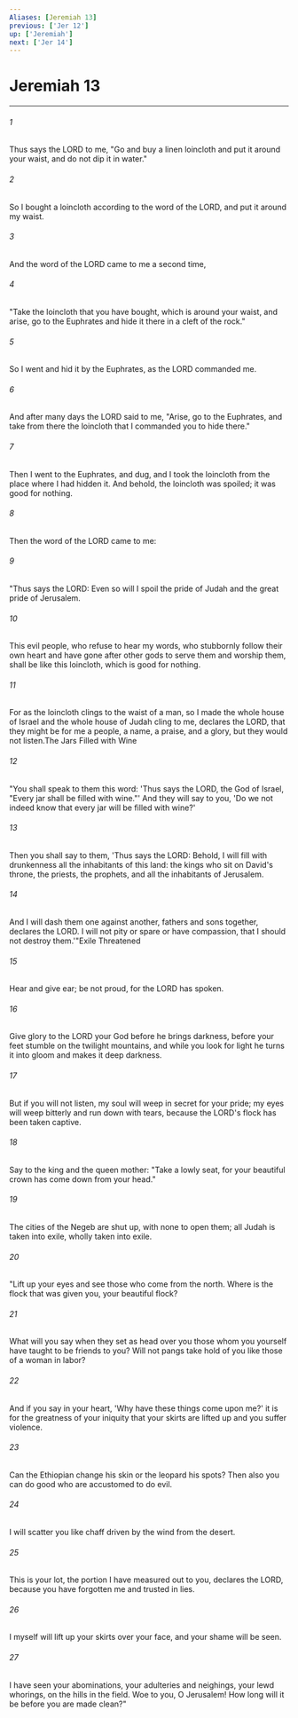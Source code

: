 ```yaml
---
Aliases: [Jeremiah 13]
previous: ['Jer 12']
up: ['Jeremiah']
next: ['Jer 14']
---
```

# Jeremiah 13

***

 

###### 1 
Thus says the LORD to me, "Go and buy a linen loincloth and put it around your waist, and do not dip it in water." 
 

###### 2 
So I bought a loincloth according to the word of the LORD, and put it around my waist. 
 

###### 3 
And the word of the LORD came to me a second time, 
 

###### 4 
"Take the loincloth that you have bought, which is around your waist, and arise, go to the Euphrates and hide it there in a cleft of the rock." 
 

###### 5 
So I went and hid it by the Euphrates, as the LORD commanded me. 
 

###### 6 
And after many days the LORD said to me, "Arise, go to the Euphrates, and take from there the loincloth that I commanded you to hide there." 
 

###### 7 
Then I went to the Euphrates, and dug, and I took the loincloth from the place where I had hidden it. And behold, the loincloth was spoiled; it was good for nothing.
 
 

###### 8 
Then the word of the LORD came to me: 
 

###### 9 
"Thus says the LORD: Even so will I spoil the pride of Judah and the great pride of Jerusalem. 
 

###### 10 
This evil people, who refuse to hear my words, who stubbornly follow their own heart and have gone after other gods to serve them and worship them, shall be like this loincloth, which is good for nothing. 
 

###### 11 
For as the loincloth clings to the waist of a man, so I made the whole house of Israel and the whole house of Judah cling to me, declares the LORD, that they might be for me a people, a name, a praise, and a glory, but they would not listen.The Jars Filled with Wine
 
 

###### 12 
"You shall speak to them this word: 'Thus says the LORD, the God of Israel, "Every jar shall be filled with wine."' And they will say to you, 'Do we not indeed know that every jar will be filled with wine?' 
 

###### 13 
Then you shall say to them, 'Thus says the LORD: Behold, I will fill with drunkenness all the inhabitants of this land: the kings who sit on David's throne, the priests, the prophets, and all the inhabitants of Jerusalem. 
 

###### 14 
And I will dash them one against another, fathers and sons together, declares the LORD. I will not pity or spare or have compassion, that I should not destroy them.'"Exile Threatened
 
 

###### 15 
Hear and give ear; be not proud, 
 for the LORD has spoken. 
 
 

###### 16 
Give glory to the LORD your God 
 before he brings darkness, 
 before your feet stumble 
 on the twilight mountains, 
 and while you look for light 
 he turns it into gloom 
 and makes it deep darkness. 
 
 

###### 17 
But if you will not listen, 
 my soul will weep in secret for your pride; 
 my eyes will weep bitterly and run down with tears, 
 because the LORD's flock has been taken captive.
 
 

###### 18 
Say to the king and the queen mother: 
 "Take a lowly seat, 
 for your beautiful crown 
 has come down from your head." 
 
 

###### 19 
The cities of the Negeb are shut up, 
 with none to open them; 
 all Judah is taken into exile, 
 wholly taken into exile.
 
 

###### 20 
"Lift up your eyes and see 
 those who come from the north. 
 Where is the flock that was given you, 
 your beautiful flock? 
 
 

###### 21 
What will you say when they set as head over you 
 those whom you yourself have taught to be friends to you? 
 Will not pangs take hold of you 
 like those of a woman in labor? 
 
 

###### 22 
And if you say in your heart, 
 'Why have these things come upon me?' 
 it is for the greatness of your iniquity 
 that your skirts are lifted up 
 and you suffer violence. 
 
 

###### 23 
Can the Ethiopian change his skin 
 or the leopard his spots? 
 Then also you can do good 
 who are accustomed to do evil. 
 
 

###### 24 
I will scatter you like chaff 
 driven by the wind from the desert. 
 
 

###### 25 
This is your lot, 
 the portion I have measured out to you, declares the LORD, 
 because you have forgotten me 
 and trusted in lies. 
 
 

###### 26 
I myself will lift up your skirts over your face, 
 and your shame will be seen. 
 
 

###### 27 
I have seen your abominations, 
 your adulteries and neighings, your lewd whorings, 
 on the hills in the field. 
 Woe to you, O Jerusalem! 
 How long will it be before you are made clean?"
 

